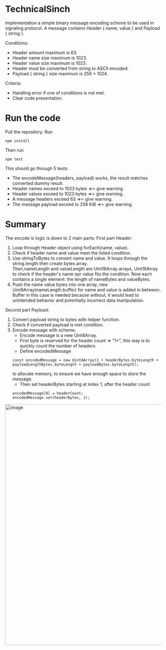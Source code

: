 # TechnicalSinch
Implementation a simple binary message encoding scheme to be used in signaling protocol.
A message contains Header { name, value } and Payload { string }. 

Conditions: 
- Header amount maximum is 63.
- Header name size maximum is 1023.
- Header value size maximum is 1023.
- Header must be converted from string to ASCII encoded.
- Payload { string } size maximum is 256 * 1024.

Criteria:
- Handling error if one of conditions is not met.
- Clear code presentation.

# Run the code
Pull the repository.
Run
```
npm install
```
Then run 
```
npm test
```
This should go through 5 tests:
- The encodeMessage(headers, payload) works, the result matches converted dummy result.
- Header names exceed to 1023 bytes =>> give warning.
- Header values exceed to 1023 bytes =>> give warning.
- A message headers exceed 63 =>> give warning.
- The message payload exceed to 256 KiB =>> give warning.

# Summary
The encode is logic is down to 2 main parts:
First part Header: 
1. Loop through Header object using forEach(name, value).
2. Check if header name and value meet the listed condition.
3. Use stringToBytes to convert name and value. It loops through the string.length then create bytes array.  
Then,nameLength and valueLength are Uint16Array arrays, Uint16Array to check if the header's name opr value fits the condition. Now each contains a single element: the length of nameBytes and valueBytes.
4. Push the name value bytes into one array, new Uint8Array(nameLength.buffer) for name and value is added in between.
Buffer in this case is needed because without, it would lead to unintended behavior and potentially incorrect data manipulation.

Second part Payload:
1. Convert payload string to bytes with helper function.
2. Check if converted payload is met condition.
3. Encode message with scheme.
   - Encode message is a new Uint8Array.
   - First byte is reserved for the header count => "1+", this way is to quickly count the number of headers.
   - Define encodedMessage
    ```
    const encodedMessage = new Uint8Array(1 + headerBytes.byteLength + payloadLengthBytes.byteLength + payloadBytes.byteLength);
    ```
    to allocate memory, to ensure we have enough space to store the message.
   - Then set headerBytes starting at index 1, after the header count
    ```
    encodedMessage[0] = headerCount;
    encodedMessage.set(headerBytes, 1);
    ```    


<img width="778" alt="image" src="https://github.com/ValoQuang/technicalSince/assets/45687913/593cd771-8f2f-4045-b4eb-ed106a59faa5">
